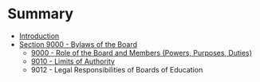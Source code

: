 # Summary

* [Introduction](README.md)
* [Section 9000 - Bylaws of the Board](chapter1.md)
   * [9000 - Role of the Board and Members (Powers, Purposes, Duties)](policies/9000/9000.md)
   * [9010 - Limits of Authority](policies/9000/9010.md)
   * 9012 - Legal Responsibilities of Boards of Education

